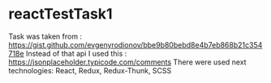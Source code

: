 # reactTestTask1
Task was taken from : https://gist.github.com/evgenyrodionov/bbe9b80bebd8e4b7eb868b21c354718e
Instead of that api I used this :  https://jsonplaceholder.typicode.com/comments
There were used next technologies:
React, Redux, Redux-Thunk, SCSS
